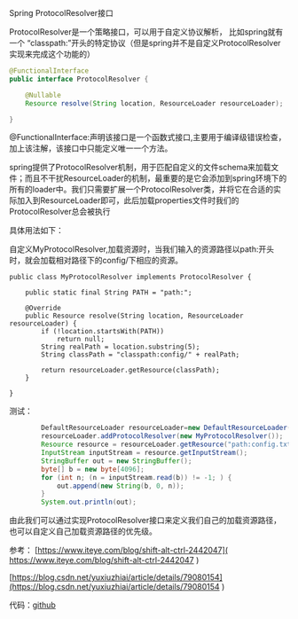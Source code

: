 Spring ProtocolResolver接口

ProtocolResolver是一个策略接口，可以用于自定义协议解析， 比如spring就有一个 “classpath:”开头的特定协议（但是spring并不是自定义ProtocolResolver 实现来完成这个功能的）

```java
@FunctionalInterface
public interface ProtocolResolver {

	@Nullable
	Resource resolve(String location, ResourceLoader resourceLoader);

}
```

@FunctionalInterface:声明该接口是一个函数式接口,主要用于编译级错误检查，加上该注解，该接口中只能定义唯一一个方法。

 spring提供了ProtocolResolver机制，用于匹配自定义的文件schema来加载文件；而且不干扰ResourceLoader的机制，最重要的是它会添加到spring环境下的所有的loader中。我们只需要扩展一个ProtocolResolver类，并将它在合适的实际加入到ResourceLoader即可，此后加载properties文件时我们的ProtocolResolver总会被执行 

具体用法如下：

自定义MyProtocolResolver,加载资源时，当我们输入的资源路径以path:开头时，就会加载相对路径下的config/下相应的资源。

```jaa
public class MyProtocolResolver implements ProtocolResolver {

    public static final String PATH = "path:";
    
    @Override
    public Resource resolve(String location, ResourceLoader resourceLoader) {
        if (!location.startsWith(PATH))
            return null;
        String realPath = location.substring(5);
        String classPath = "classpath:config/" + realPath;
    
        return resourceLoader.getResource(classPath);
    }

}
```

测试：

```java
        DefaultResourceLoader resourceLoader=new DefaultResourceLoader();
        resourceLoader.addProtocolResolver(new MyProtocolResolver());
        Resource resource = resourceLoader.getResource("path:config.txt");
        InputStream inputStream = resource.getInputStream();
        StringBuffer out = new StringBuffer();
        byte[] b = new byte[4096];
        for (int n; (n = inputStream.read(b)) != -1; ) {
            out.append(new String(b, 0, n));
        }
        System.out.println(out);
```

由此我们可以通过实现ProtocolResolver接口来定义我们自己的加载资源路径，也可以自定义自己加载资源路径的优先级。

参考： [https://www.iteye.com/blog/shift-alt-ctrl-2442047]( https://www.iteye.com/blog/shift-alt-ctrl-2442047 ) 

 [https://blog.csdn.net/yuxiuzhiai/article/details/79080154](https://blog.csdn.net/yuxiuzhiai/article/details/79080154 ) 

代码：[github](https://github.com/albert-liu435/rookies-spring/blob/master/rookie-spring-io/src/main/java/com/rookie/bigdata/core/io/MyProtocolResolverMain.java)

